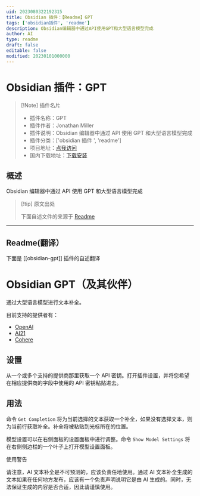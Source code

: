```yaml
---
uid: 2023080322192315
title: Obsidian 插件：【Readme】GPT
tags: ['obsidian插件', 'readme']
description: Obsidian编辑器中通过API使用GPT和大型语言模型完成
author: AI
type: readme
draft: false
editable: false
modified: 20230101000000
---
```


# Obsidian 插件：GPT

> [!Note] 插件名片
> - 插件名称：GPT
> - 插件作者：Jonathan Miller
> - 插件说明：Obsidian 编辑器中通过 API 使用 GPT 和大型语言模型完成
> - 插件分类：['obsidian 插件 ', 'readme']
> - 项目地址：[点我访问](https://github.com/jmilldotdev/obsidian-gpt)
> - 国内下载地址：[下载安装](https://pkmer.cn/products/plugin/pluginMarket/?obsidian-gpt)

## 概述

Obsidian 编辑器中通过 API 使用 GPT 和大型语言模型完成

> [!tip] 原文出处
>
>下面自述文件的来源于 [Readme](https://ghproxy.net/https://raw.githubusercontent.com/jmilldotdev/obsidian-gpt/main/README.md)
>

---

## Readme(翻译）

下面是 [[obsidian-gpt]] 插件的自述翻译

# Obsidian GPT（及其伙伴）

通过大型语言模型进行文本补全。

目前支持的提供者有：

- [OpenAI](https://openai.com/api/)
- [AI21](https://studio.ai21.com/overview)
- [Cohere](https://cohere.ai/)

## 设置

从一个或多个支持的提供商那里获取一个 API 密钥。打开插件设置，并将您希望在相应提供商的字段中使用的 API 密钥粘贴进去。

## 用法

命令 `Get Completion` 将为当前选择的文本获取一个补全，如果没有选择文本，则为当前行获取补全。补全将被粘贴到光标所在的位置。

模型设置可以在右侧面板的设置面板中进行调整。命令 `Show Model Settings` 将在右侧侧边栏的一个叶子上打开模型设置面板。

使用警告

请注意，AI 文本补全是不可预测的，应该负责任地使用。通过 AI 文本补全生成的文本如果在任何地方发布，应该有一个免责声明说明它是由 AI 生成的。同时，无法保证生成的内容是否合适，因此请谨慎使用。

